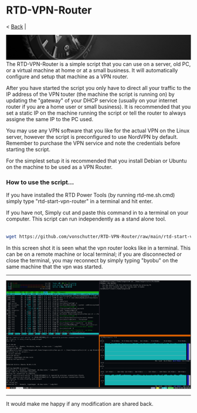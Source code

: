 # RTD-VPN-Router
< [Back](https://github.com/vonschutter/RTD-Setup/blob/main/README.md) | 

![RTD Blind Install Media Header](Media_files/header-time.jpg "Executing the Script")
The RTD-VPN-Router is a simple script that you can use on a server, old PC, or a virtual machine at home or at a small business. It will automatically configure and setup that machine as a VPN router. 

After you have started the script you only have to direct all your traffic to the IP address of the VPN touter (the machine the script is running on) by updating the "gateway" of your DHCP service (usually on your internet router if you are a home user or small business). It is recommended that you set a static IP on the machine running the script or tell the router to always assigne the same IP to the PC used.

You may use any VPN software that you like for the actual VPN on the Linux server, however the script is preconfigured to use NordVPN by default. Remember to purchase the VPN service and note the credentials before starting the script.

For the simplest setup it is recommended that you install Debian or Ubuntu on the machine to be used as a VPN Router. 

### How to use the script...
If you have installed the RTD Power Tools (by running rtd-me.sh.cmd) simply type "rtd-start-vpn-router" in a terminal and hit enter.

If you have not, Simply cut and paste this command in to a terminal on your computer. This script can run independently as a stand alone tool.  

```bash

wget https://github.com/vonschutter/RTD-VPN-Router/raw/main/rtd-start-vpn-router && bash ./rtd-start-vpn-router 

```
In this screen shot it is seen what the vpn router looks like in a terminal. This can be on a remote machine or local terminal; if you are disconnected or close the terminal, you may reconnect by simply typing "byobu" on the same machine that the vpn was started. 

***
![RTD Builder Screenshot 2](Media_files/Scr1.png?raw=true "Executing the Script in a terminal")
***

It would make me happy if any modification are shared back. 
